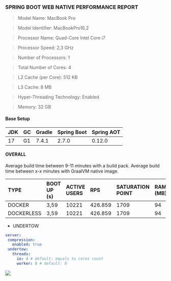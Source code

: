 ### SPRING BOOT WEB NATIVE PERFORMANCE REPORT

> Model Name: MacBook Pro

> Model Identifier: MacBookPro16,2

> Processor Name: Quad-Core Intel Core i7

> Processor Speed: 2,3 GHz

> Number of Processors: 1

> Total Number of Cores: 4

> L2 Cache (per Core): 512 KB

> L3 Cache: 8 MB

> Hyper-Threading Technology: Enabled

> Memory:	32 GB

#### Base Setup

|JDK|GC|Gradle|Spring Boot|Spring AOT|
|:--|:-|:-----|:----------|:---------|
|17 |G1|7.4.1 |2.7.0      |0.12.0    |

####  OVERALL

Average build time between 9-11 minutes with a build pack.
Average build time between x-x minutes with GraalVM native image.

|TYPE      |BOOT UP (s)|ACTIVE USERS|RPS    |SATURATION POINT|RAM (MB)| CPU (%)|THREADS (MAX)|POSTGRES CPU (%)|
|:---------|:----------|:-----------|:------|:---------------|:-------|:-------|:------------|:---------------|
|DOCKER    |3,59       |10221       |426.859|1709            |94      |11      |33           |99              |
|DOCKERLESS|3,59       |10221       |426.859|1709            |94      |11      |33           |99              |

* UNDERTOW

``` yaml
server:
 compression:
   enabled: true
 undertow:
   threads:
     io: 4 # default: equals to cores count
     worker: 8 # default: 8

```

 ![](./static/undertow.png)